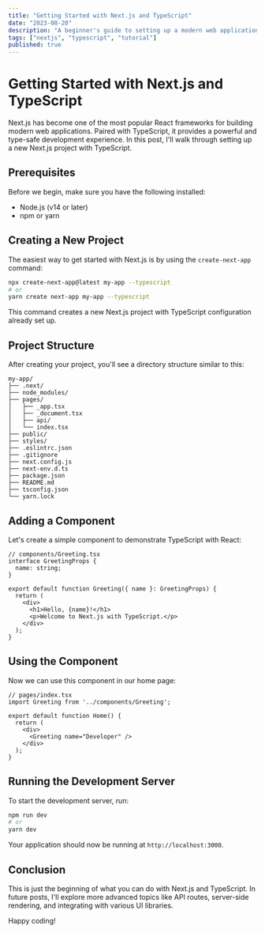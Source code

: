 ```yaml
---
title: "Getting Started with Next.js and TypeScript"
date: "2023-08-20"
description: "A beginner's guide to setting up a modern web application with Next.js and TypeScript."
tags: ["nextjs", "typescript", "tutorial"]
published: true
---
```


# Getting Started with Next.js and TypeScript

Next.js has become one of the most popular React frameworks for building modern web applications. Paired with TypeScript, it provides a powerful and type-safe development experience. In this post, I'll walk through setting up a new Next.js project with TypeScript.

## Prerequisites

Before we begin, make sure you have the following installed:

- Node.js (v14 or later)
- npm or yarn

## Creating a New Project

The easiest way to get started with Next.js is by using the `create-next-app` command:

```bash
npx create-next-app@latest my-app --typescript
# or
yarn create next-app my-app --typescript
```

This command creates a new Next.js project with TypeScript configuration already set up.

## Project Structure

After creating your project, you'll see a directory structure similar to this:

```
my-app/
├── .next/
├── node_modules/
├── pages/
│   ├── _app.tsx
│   ├── _document.tsx
│   ├── api/
│   └── index.tsx
├── public/
├── styles/
├── .eslintrc.json
├── .gitignore
├── next.config.js
├── next-env.d.ts
├── package.json
├── README.md
├── tsconfig.json
└── yarn.lock
```

## Adding a Component

Let's create a simple component to demonstrate TypeScript with React:

```tsx
// components/Greeting.tsx
interface GreetingProps {
  name: string;
}

export default function Greeting({ name }: GreetingProps) {
  return (
    <div>
      <h1>Hello, {name}!</h1>
      <p>Welcome to Next.js with TypeScript.</p>
    </div>
  );
}
```

## Using the Component

Now we can use this component in our home page:

```tsx
// pages/index.tsx
import Greeting from '../components/Greeting';

export default function Home() {
  return (
    <div>
      <Greeting name="Developer" />
    </div>
  );
}
```

## Running the Development Server

To start the development server, run:

```bash
npm run dev
# or
yarn dev
```

Your application should now be running at `http://localhost:3000`.

## Conclusion

This is just the beginning of what you can do with Next.js and TypeScript. In future posts, I'll explore more advanced topics like API routes, server-side rendering, and integrating with various UI libraries.

Happy coding! 
